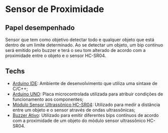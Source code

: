 # Sensor de Proximidade

## Papel desempenhado

Sensor que tem como objetivo detectar todo e qualquer objeto que está dentro de um limite determinado. Ao se detectar um objeto, um bip contínuo será emitido pelo buzzer e terá o seu tom alterado de acordo com a proximidade entre o objeto e o sensor HC-SR04.

## Techs

* [Arduino IDE](https://docs.arduino.cc/software/ide/#ide-v1): Ambiente de desenvolvimento que utiliza uma sintaxe de C/C++;
* [Arduino UNO](https://docs.arduino.cc/hardware/uno-rev3/): Placa microcontrolada utilizada para atribuir condições de funcionamento aos componentes;
* [Módulo Sensor Ultrassônico HC-SR04](https://www.eletrogate.com/modulo-sensor-de-distancia-ultrassonico-hc-sr04?srsltid=AfmBOoqGG5Emc6qxcBuYwJaOUOMDYyeKAHT7zwK06MqqAg2fmckVODcR): Utilizado para medir a distância entre um objeto e o sensor através de ondas ultrassônicas;
* [Buzzer Ativo](https://www.makerhero.com/produto/buzzer-ativo-5v/#:~:text=O%20que%20%C3%A9%20o%20Buzzer,que%20precisam%20produzir%20um%20som.): Utilizado para emitir diferentes bips contínuos de acordo com a proximidade de um objeto do módulo sensor ultrassônico HC-SR04. 
